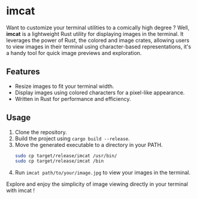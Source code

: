 # imcat

Want to customize your terminal utilities to a comically high degree ? Well, **imcat** is a lightweight Rust utility for displaying images in the terminal. It leverages the power of Rust, the colored and image crates, allowing users to view images in their terminal using character-based representations, it's a handy tool for quick image previews and exploration.

## Features
- Resize images to fit your terminal width.
- Display images using colored characters for a pixel-like appearance.
- Written in Rust for performance and efficiency.

## Usage
1. Clone the repository.
2. Build the project using `cargo build --release`.
3. Move the generated executable to a directory in your PATH.
   ``` bash
   sudo cp target/release/imcat /usr/bin/
   sudo cp target/release/imcat /bin
   ```
5. Run `imcat path/to/your/image.jpg` to view your images in the terminal.

Explore and enjoy the simplicity of image viewing directly in your terminal with imcat !
